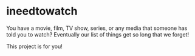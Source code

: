# ineedtowatch
You have a movie, film, TV show, series, or any media that someone has told you to watch?
Eventually our list of things get so long that we forget!

This project is for you!
